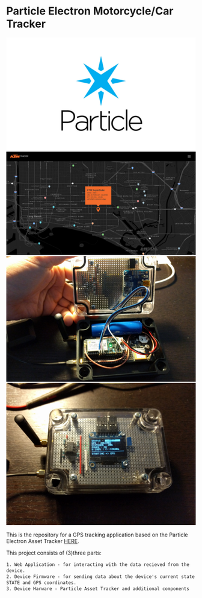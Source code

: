 # Particle Electron Motorcycle/Car Tracker
[![Particle Electron](/repo_assets/thumbnail.jpg)]()
[![Particle Electron](/repo_assets/img-1)]()
[![Particle Electron](/repo_assets/img-2)]()
[![Particle Electron](/repo_assets/img-3)]()

This is the repository for a GPS tracking application based on the Particle Electron Asset Tracker [HERE](https://www.particle.io/products/hardware/asset-tracker).

This project consists of (3)three parts:
	
	1. Web Application - for interacting with the data recieved from the device.
	2. Device Firmware - for sending data about the device's current state STATE and GPS coordinates.
	3. Device Harware - Particle Asset Tracker and additional components


 
